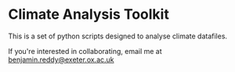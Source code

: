 # Climate Analysis Toolkit

This is a set of python scripts designed to analyse climate datafiles.

If you're interested in collaborating, email me at benjamin.reddy@exeter.ox.ac.uk
